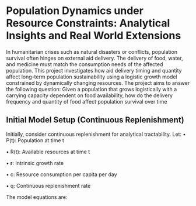 # Population Dynamics under Resource Constraints: Analytical Insights and Real World Extensions
In humanitarian crises such as natural disasters or conflicts, population survival often
 hinges on external aid delivery. The delivery of food, water, and medicine must match
 the consumption needs of the affected population. This project investigates how aid
 delivery timing and quantity affect long-term population sustainability using a logistic
 growth model constrained by dynamically changing resources.
 The project aims to answer the following question: Given a population that grows
 logistically with a carrying capacity dependent on food availability, how do the delivery
 frequency and quantity of food affect population survival over time

## Initial Model Setup (Continuous Replenishment)
Initially, consider continuous replenishment for analytical tractability. Let:
 • P(t): Population at time t
 
 • R(t): Available resources at time t
 
 • **r**: Intrinsic growth rate
 
 • c: Resource consumption per capita per day
 
 • q: Continuous replenishment rate
 
The model equations are:
